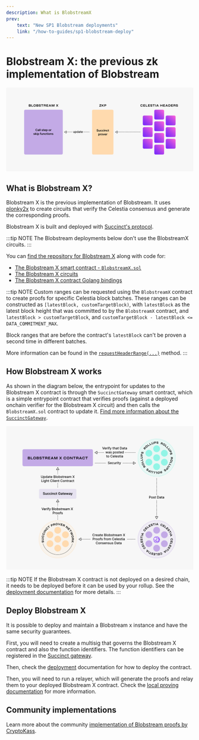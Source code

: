 ```yaml
---
description: What is BlobstreamX
prev:
    text: "New SP1 Blobstream deployments"
    link: "/how-to-guides/sp1-blobstream-deploy"
---
```


# Blobstream X: the previous zk implementation of Blobstream

![blobstream x draft diagram](/img/blobstream/Celestia_Blobstream_X1b.png)

## What is Blobstream X?

Blobstream X is the previous implementation of Blobstream. It uses
[plonky2x](https://github.com/succinctlabs/succinctx/tree/main/plonky2x) to create
circuits that verify the Celestia consensus and generate the corresponding proofs.

Blobstream X is built and deployed with
[Succinct's protocol](https://platform-docs.succinct.xyz).

:::tip NOTE
The Blobstream deployments below don't use the BlobstreamX circuits.
:::

You can [find the repository for Blobstream X](https://github.com/succinctlabs/blobstreamx)
along with code for:

- [The Blobstream X smart contract - `BlobstreamX.sol`](https://github.com/succinctlabs/blobstreamx/blob/main/contracts/src/BlobstreamX.sol)
- [The Blobstream X circuits](https://alpha.succinct.xyz/celestia/blobstreamx)
- [The Blobstream X contract Golang bindings](https://github.com/succinctlabs/blobstreamx/blob/main/bindings/BlobstreamX.go)

:::tip NOTE
Custom ranges can be requested using the `BlobstreamX` contract
to create proofs for specific Celestia block batches. These ranges
can be constructed as `[latestBlock, customTargetBlock)`, with
`latestBlock` as the latest block height that was committed to by the
`BlobstreamX` contract, and `latestBlock > customTargetBlock`,
and `customTargetBlock - latestBlock <= DATA_COMMITMENT_MAX`.

Block ranges that are before the contract's `latestBlock` can't be
proven a second time in different batches.

More information can be found in the [`requestHeaderRange(...)`](https://github.com/succinctlabs/blobstreamx/blob/364d3dc8c8dc9fd44b6f9f049cfb18479e56cec4/contracts/src/BlobstreamX.sol#L78-L101)
method.
:::

## How Blobstream X works

As shown in the diagram below, the entrypoint for updates to the Blobstream
X contract is through the `SuccinctGateway` smart contract, which is a
simple entrypoint contract that verifies proofs (against a deployed
onchain verifier for the Blobstream X circuit) and then calls the
`BlobstreamX.sol` contract to update it.
[Find more information about the `SuccinctGateway`](https://platform-docs.succinct.xyz/platform/onchain-integration#succinct-gateway).

![blobstream x overview diagram draft](/img/blobstream/Celestia_Blobstream_X2b.png)

<!-- markdownlint-disable MD042 -->

:::tip NOTE
If the Blobstream X contract is not deployed on a desired chain,
it needs to be deployed before it can be used by your rollup. See the
[deployment documentation](https://platform-docs.succinct.xyz/platform/onchain-integration#non-canonical-chain-contract-deployment)
for more details.
:::

## Deploy Blobstream X

It is possible to deploy and maintain a Blobstream x instance and have the same security guarantees.

First, you will need to create a multisig that governs the Blobstream X contract and also the function identifiers. The function identifiers can be registered in the [Succinct gateway](https://platform-docs.succinct.xyz/platform/onchain-integration#register-circuits-with-your-deployed-succinct-gateway).

Then, check the [deployment](https://github.com/succinctlabs/blobstreamx/blob/main/README.md#blobstreamx-contract-overview) documentation for how to deploy the contract.

Then, you will need to run a relayer, which will generate the proofs and relay them to your deployed Blobstream X contract. Check the [local proving documentation](./blobstream-x-requesting-data-commitment-ranges.md#local-proving) for more information.

## Community implementations

Learn more about the community [implementation of Blobstream proofs by CryptoKass](https://github.com/CryptoKass/blobstreamx-example).
